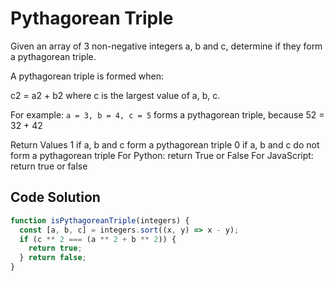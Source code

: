 # Pythagorean Triple

Given an array of 3 non-negative integers a, b and c, determine if they form a pythagorean triple.

A pythagorean triple is formed when:

c2 = a2 + b2
where c is the largest value of a, b, c.

For example: ```a = 3, b = 4, c = 5``` forms a pythagorean triple, because 52 = 32 + 42

Return Values
1 if a, b and c form a pythagorean triple
0 if a, b and c do not form a pythagorean triple
For Python: return True or False
For JavaScript: return true or false


## Code Solution 

```js
function isPythagoreanTriple(integers) {
  const [a, b, c] = integers.sort((x, y) => x - y);
  if (c ** 2 === (a ** 2 + b ** 2)) {
    return true;
  } return false;
}

```